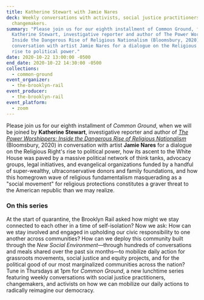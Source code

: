 ```yaml
---
title: Katherine Stewart with Jamie Nares
deck: Weekly conversations with activists, social justice practitioners, and
  changemakers.
summary: "Please join us for our eighth installment of Common Ground, featuring
  Katherine Stewart, investigative reporter and author of The Power Worshippers:
  Inside the Dangerous Rise of Religious Nationalism (Bloomsbury, 2020) in
  conversation with artist Jamie Nares for a dialogue on the Religious Right’s
  rise to political power."
date: 2020-10-22 13:00:00 -0500
end_date: 2020-10-22 14:30:00 -0500
collections:
  - common-ground
event_organizer:
  - the-brooklyn-rail
event_producer:
  - the-brooklyn-rail
event_platform:
  - zoom
---
```

Please join us for our eighth installment of *Common Ground*, when we will be joined by **Katherine Stewart**, investigative reporter and author of *[The Power Worshippers: Inside the Dangerous Rise of Religious Nationalism ](https://www.bloomsbury.com/us/the-power-worshippers-9781635573435/)*(Bloomsbury, 2020) in conversation with artist **Jamie Nares** for a dialogue on the Religious Right's rise to political power, how its ascent to the White House was paved by a massive political network of think tanks, advocacy groups, legal initiatives, and evangelical organizations funded by a handful of super-wealthy, ultraconservative donors and family foundations, and how this homegrown wave of religious fundamentalism masquerading as a "social movement" for religious protections constitutes a graver threat to the American republic than we may realize.

### **On this series** 

At the start of quarantine, the Brooklyn Rail asked how might we stay connected to each other in a time of self-isolation? Now we ask: How can we stay involved and engaged in upholding our civic responsibility to one another across communities? How can we deploy this community built through the *New Social Environment*—through hundreds of conversations and meals shared over the past six months—to mobilize daily action for grassroots movements, social justice and equity projects, and for the political good of our most marginalized communities across the nation? Tune in Thursdays at 1pm for *Common Ground*, a new lunchtime series featuring weekly conversations with social justice practitioners, changemakers, and activists on how we can mobilize our daily actions to radically reimagine our democracy.